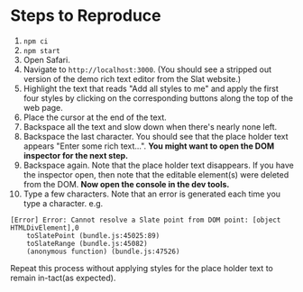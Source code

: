 # Steps to Reproduce

1. `npm ci`
2. `npm start`
3. Open Safari.
4. Navigate to `http://localhost:3000`.  (You should see a stripped out version of the demo rich text editor from the Slat website.)
5. Highlight the text that reads "Add all styles to me" and apply the first four styles by clicking on the corresponding buttons along the top of the web page.
6. Place the cursor at the end of the text.
7. Backspace all the text and slow down when there's nearly none left.
8. Backspace the last character.  You should see that the place holder text appears "Enter some rich text...".  **You might want to open the DOM inspector for the next step.**
9. Backspace again.  Note that the place holder text disappears.  If you have the inspector open, then note that the editable element(s) were deleted from the DOM.  **Now open the console in the dev tools.**
10. Type a few characters.  Note that an error is generated each time you type a character.  e.g.
```
[Error] Error: Cannot resolve a Slate point from DOM point: [object HTMLDivElement],0
	toSlatePoint (bundle.js:45025:89)
	toSlateRange (bundle.js:45082)
	(anonymous function) (bundle.js:47526)
```

Repeat this process without applying styles for the place holder text to remain in-tact(as expected).
